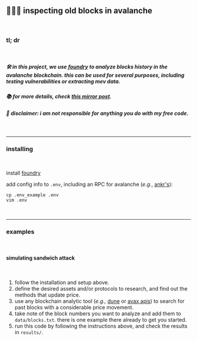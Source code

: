 ## 🧱👵🏽 inspecting old blocks in avalanche

<br>

### tl; dr

<br>

##### 🛠 in this project, we use [foundry](https://github.com/foundry-rs/foundry) to analyze blocks history in the avalanche blockchain. this can be used for several purposes, including testing vulnerabilities or extracting mev data.

##### 📚 for more details, check [this mirror post](https://mirror.xyz/steinkirch.eth/Nzlw7ub7HFVa-LnP4kEKeiDtPcmzUkYlI2BJG_StVX8).

##### 🚨 disclaimer: i am not responsible for anything you do with my free code.


<br>

----

### installing

<br>

install [foundry](https://book.getfoundry.sh/getting-started/installation)



add config info to `.env`, including an RPC for avalanche (*e.g.*, [ankr's](https://www.ankr.com/rpc/avalanche/)):

```
cp .env_example .env
vim .env
```


<br>

---

### examples

<br>

#### simulating sandwich attack

<br>

1. follow the installation and setup above.
2. define the desired assets and/or protocols to research, and find out the methods that update price.
3. use any blockchain analytic tool (*e.g.,* [dune](https://dune.com/home) or [avax apis](https://docs.avax.network/apis/avalanchego/public-api-server)) to search for past blocks with a considerable price movement. 
4. take note of the block numbers you want to analyze and add them to `data/blocks.txt`. there is one example there already to get you started.
5. run this code by following the instructions above, and check the results in `results/`.



